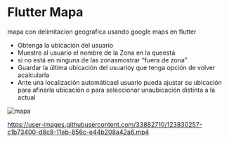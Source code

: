 # Flutter Mapa
mapa con delimitacion geografica usando google maps en flutter
- Obtenga la ubicación del usuario
- Muestre al usuario el nombre de la Zona en la queestá
- si no está en ninguna de las zonasmostrar “fuera de zona”
- Guardar la última ubicación del usuarioy que tenga opción de volver acalcularla
- Ante una localización automáticael usuario pueda ajustar su ubicación para afinarla ubicación o para seleccionar unaubicación distinta a la actual


![mapa](https://user-images.githubusercontent.com/33882710/123723020-26ce4380-d84f-11eb-90b2-baccfba5a918.JPG)


https://user-images.githubusercontent.com/33882710/123830257-c1b73400-d8c8-11eb-856c-e44b208a42a6.mp4


